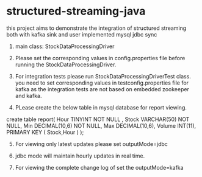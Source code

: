 # structured-streaming-java
this project aims to demonstrate the integration of structured streaming both with kafka sink and user implemented mysql jdbc sync


1) main class:
StockDataProcessingDriver

2) Please set the corresponding values in config.properties file before running the StockDataProcessingDriver.

3) For integration tests please run StockDataProcessingDriverTest class.
   you need to set corresponding values in testconfig.properties file for kafka as the integration tests are not based on embedded zookeeper and kafka.

4) PLease create the below table in mysql database for report viewing.

create table report(
   Hour TINYINT NOT NULL ,
   Stock VARCHAR(50) NOT NULL,
   Min DECIMAL(10,6) NOT NULL,
   Max DECIMAL(10,6),
   Volume INT(11),
   PRIMARY KEY ( Stock,Hour )
);

5) For viewing only latest updates please set outputMode=jdbc

6) jdbc mode will maintain hourly updates in real time.

7) For viewing the complete change log of set the outputMode=kafka



